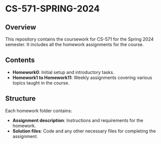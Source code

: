 # CS-571-SPRING-2024

## Overview
This repository contains the coursework for CS-571 for the Spring 2024 semester. It includes all the homework assignments for the course.

## Contents
- **Homework0**: Initial setup and introductory tasks.
- **Homework1 to Homework11**: Weekly assignments covering various topics taught in the course.

## Structure
Each homework folder contains:
- **Assignment description**: Instructions and requirements for the homework.
- **Solution files**: Code and any other necessary files for completing the assignment.

